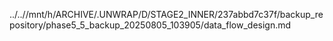 ../..//mnt/h/ARCHIVE/.UNWRAP/D/STAGE2_INNER/237abbd7c37f/backup_repository/phase5_5_backup_20250805_103905/data_flow_design.md